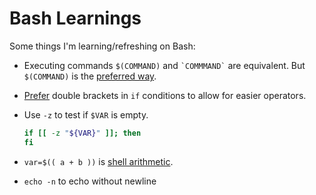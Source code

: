 # Bash Learnings

Some things I'm learning/refreshing on Bash:

- Executing commands `$(COMMAND)` and  `` `COMMMAND` `` are equivalent. But `$(COMMAND)` is the [preferred way](https://stackoverflow.com/questions/22709371/backticks-vs-braces-in-bash).

- [Prefer](https://www.baeldung.com/linux/bash-single-vs-double-brackets) double brackets in `if` conditions to allow for easier operators.

- Use `-z` to test if `$VAR` is empty.
  
  ```bash
  if [[ -z "${VAR}" ]]; then
  fi
  ```

- `var=$(( a + b ))` is [shell arithmetic](https://www.gnu.org/software/bash/manual/bash.html#Shell-Arithmetic).

- `echo -n` to echo without newline
